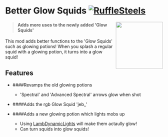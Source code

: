 

Better Glow Squids [![RuffleSteels](https://img.shields.io/badge/Me-RuffleSteels-green)](https://github.com/RuffleSteels/Better-Glow-Squids/blob/master/README.md)
======

<img src="https://i.imgur.com/k2lCbMR.png" align="right" width="150" height="150" />

> #### Adds more uses to the newly added 'Glow Squids'


This mod adds better functions to the 'Glow Squids' such as glowing potions! When you splash a regular squid with a glowing potion, it turns into a glow squid!
<br />



## Features


* ####Revamps the old glowing potions
    * 'Spectral' and 'Advanced Spectral' arrows glow when shot

* ####Adds the rgb Glow Squid 'jeb_'

* ####Adds a new glowing potion which lights mobs up
    * Using [LambDynamicLights](https://github.com/LambdAurora/LambDynamicLights) will make them actaully glow!
    * Can turn squids into glow squids!
